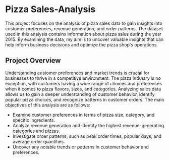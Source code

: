 # Pizza Sales-Analysis
This project focuses on the analysis of pizza sales data to gain insights into customer preferences, revenue generation, and order patterns. The dataset used in this analysis contains information about pizza sales during the year 2015. By examining the data, my aim is to uncover valuable insights that can help inform business decisions and optimize the pizza shop's operations.
## Project Overview
Understanding customer preferences and market trends is crucial for businesses to thrive in a competitive environment. The pizza industry is no exception, with customers having a wide range of choices and preferences when it comes to pizza flavors, sizes, and categories. Analyzing sales data allows us to gain a deeper understanding of customer behavior, identify popular pizza choices, and recognize patterns in customer orders.
The main objectives of this analysis are as follows:

* Examine customer preferences in terms of pizza size, category, and specific ingredients.
* Analyze revenue generation and identify the highest revenue-generating categories and pizzas.
* Investigate order patterns, such as peak order times, popular days, and average order quantities.
* Uncover any notable trends or patterns in customer behavior and preferences.
